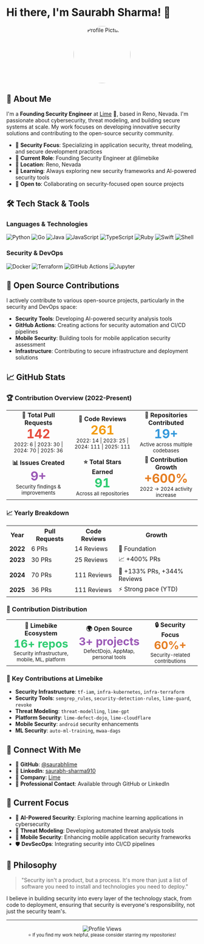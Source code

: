 # Hi there, I'm Saurabh Sharma! 👋

<div align="center">
  <img src="https://github.com/saurabhlime.png" alt="Profile Picture" width="150" height="150" style="border-radius: 50%;">
</div>

## 🚀 About Me

I'm a **Founding Security Engineer** at [Lime](https://github.com/limebike) 🛴, based in Reno, Nevada. I'm passionate about cybersecurity, threat modeling, and building secure systems at scale. My work focuses on developing innovative security solutions and contributing to the open-source security community.

- 🔐 **Security Focus**: Specializing in application security, threat modeling, and secure development practices
- 🏢 **Current Role**: Founding Security Engineer at @limebike
- 📍 **Location**: Reno, Nevada
- 🌱 **Learning**: Always exploring new security frameworks and AI-powered security tools
- 🤝 **Open to**: Collaborating on security-focused open source projects

## 🛠️ Tech Stack & Tools

### Languages & Technologies
![Python](https://img.shields.io/badge/-Python-3776AB?style=flat-square&logo=python&logoColor=white)
![Go](https://img.shields.io/badge/-Go-00ADD8?style=flat-square&logo=go&logoColor=white)
![Java](https://img.shields.io/badge/-Java-007396?style=flat-square&logo=java&logoColor=white)
![JavaScript](https://img.shields.io/badge/-JavaScript-F7DF1E?style=flat-square&logo=javascript&logoColor=black)
![TypeScript](https://img.shields.io/badge/-TypeScript-3178C6?style=flat-square&logo=typescript&logoColor=white)
![Ruby](https://img.shields.io/badge/-Ruby-CC342D?style=flat-square&logo=ruby&logoColor=white)
![Swift](https://img.shields.io/badge/-Swift-FA7343?style=flat-square&logo=swift&logoColor=white)
![Shell](https://img.shields.io/badge/-Shell-4EAA25?style=flat-square&logo=gnu-bash&logoColor=white)

### Security & DevOps
![Docker](https://img.shields.io/badge/-Docker-2496ED?style=flat-square&logo=docker&logoColor=white)
![Terraform](https://img.shields.io/badge/-Terraform-623CE4?style=flat-square&logo=terraform&logoColor=white)
![GitHub Actions](https://img.shields.io/badge/-GitHub%20Actions-2088FF?style=flat-square&logo=github-actions&logoColor=white)
![Jupyter](https://img.shields.io/badge/-Jupyter-F37626?style=flat-square&logo=jupyter&logoColor=white)

## 🌟 Open Source Contributions

I actively contribute to various open-source projects, particularly in the security and DevOps space:

- **Security Tools**: Developing AI-powered security analysis tools
- **GitHub Actions**: Creating actions for security automation and CI/CD pipelines
- **Mobile Security**: Building tools for mobile application security assessment
- **Infrastructure**: Contributing to secure infrastructure and deployment solutions

## 📈 GitHub Stats

### 🏆 Contribution Overview (2022-Present)

<div align="center">
  <table>
    <tr>
      <td align="center">
        <strong>🔀 Total Pull Requests</strong><br>
        <span style="font-size: 2em; font-weight: bold; color: #e74c3c;">142</span><br>
        <small>2022: 6 | 2023: 30 | 2024: 70 | 2025: 36</small>
      </td>
      <td align="center">
        <strong>👀 Code Reviews</strong><br>
        <span style="font-size: 2em; font-weight: bold; color: #f39c12;">261</span><br>
        <small>2022: 14 | 2023: 25 | 2024: 111 | 2025: 111</small>
      </td>
      <td align="center">
        <strong>📂 Repositories Contributed</strong><br>
        <span style="font-size: 2em; font-weight: bold; color: #3498db;">19+</span><br>
        <small>Active across multiple codebases</small>
      </td>
    </tr>
    <tr>
      <td align="center">
        <strong>📊 Issues Created</strong><br>
        <span style="font-size: 2em; font-weight: bold; color: #9b59b6;">9+</span><br>
        <small>Security findings & improvements</small>
      </td>
      <td align="center">
        <strong>⭐ Total Stars Earned</strong><br>
        <span style="font-size: 2em; font-weight: bold; color: #2ecc71;">91</span><br>
        <small>Across all repositories</small>
      </td>
      <td align="center">
        <strong>🚀 Contribution Growth</strong><br>
        <span style="font-size: 2em; font-weight: bold; color: #e67e22;">+600%</span><br>
        <small>2022 → 2024 activity increase</small>
      </td>
    </tr>
  </table>
</div>

### 📈 Yearly Breakdown

<div align="center">
  <table>
    <tr>
      <th>Year</th>
      <th>Pull Requests</th>
      <th>Code Reviews</th>
      <th>Growth</th>
    </tr>
    <tr>
      <td><strong>2022</strong></td>
      <td>6 PRs</td>
      <td>14 Reviews</td>
      <td>🌱 Foundation</td>
    </tr>
    <tr>
      <td><strong>2023</strong></td>
      <td>30 PRs</td>
      <td>25 Reviews</td>
      <td>📈 +400% PRs</td>
    </tr>
    <tr>
      <td><strong>2024</strong></td>
      <td>70 PRs</td>
      <td>111 Reviews</td>
      <td>🚀 +133% PRs, +344% Reviews</td>
    </tr>
    <tr>
      <td><strong>2025</strong></td>
      <td>36 PRs</td>
      <td>111 Reviews</td>
      <td>⚡ Strong pace (YTD)</td>
    </tr>
  </table>
</div>

### 🎯 Contribution Distribution

<div align="center">
  <table>
    <tr>
      <td align="center">
        <strong>🛴 Limebike Ecosystem</strong><br>
        <span style="font-size: 1.8em; font-weight: bold; color: #2ecc71;">16+ repos</span><br>
        <small>Security infrastructure, mobile, ML, platform</small>
      </td>
      <td align="center">
        <strong>🌍 Open Source</strong><br>
        <span style="font-size: 1.8em; font-weight: bold; color: #9b59b6;">3+ projects</span><br>
        <small>DefectDojo, AppMap, personal tools</small>
      </td>
      <td align="center">
        <strong>🔒 Security Focus</strong><br>
        <span style="font-size: 1.8em; font-weight: bold; color: #e67e22;">60%+</span><br>
        <small>Security-related contributions</small>
      </td>
    </tr>
  </table>
</div>


### 🎯 Key Contributions at Limebike
- **Security Infrastructure**: `tf-iam`, `infra-kubernetes`, `infra-terraform`
- **Security Tools**: `semgrep_rules`, `security-detection-rules`, `lime-guard`, `revoke`
- **Threat Modeling**: `threat-modelling`, `lime-gpt`
- **Platform Security**: `lime-defect-dojo`, `lime-cloudflare`
- **Mobile Security**: `android` security enhancements
- **ML Security**: `auto-ml-training`, `mwaa-dags`

## 🔗 Connect With Me

- 🐙 **GitHub**: [@saurabhlime](https://github.com/saurabhlime)
- 💼 **LinkedIn**: [saurabh-sharma910](https://www.linkedin.com/in/saurabh-sharma910/)
- 🏢 **Company**: [Lime](https://github.com/limebike)
- 📧 **Professional Contact**: Available through GitHub or LinkedIn

## 🎯 Current Focus

- 🔐 **AI-Powered Security**: Exploring machine learning applications in cybersecurity
- 🚀 **Threat Modeling**: Developing automated threat analysis tools
- 📱 **Mobile Security**: Enhancing mobile application security frameworks
- 🛡️ **DevSecOps**: Integrating security into CI/CD pipelines

## 💭 Philosophy

> "Security isn't a product, but a process. It's more than just a list of software you need to install and technologies you need to deploy." 

I believe in building security into every layer of the technology stack, from code to deployment, ensuring that security is everyone's responsibility, not just the security team's.

---

<div align="center">
  <img src="https://komarev.com/ghpvc/?username=saurabhlime&color=blueviolet&style=flat-square&label=Profile+Views" alt="Profile Views" />
</div>

<div align="center">
  <sub>⭐️ If you find my work helpful, please consider starring my repositories!</sub>
</div>
